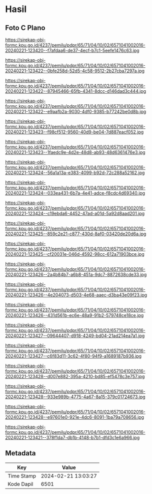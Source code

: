 # Hasil

## Foto C Plano

https://sirekap-obj-formc.kpu.go.id/4237/pemilu/pdpr/65/71/04/10/02/6571041002016-20240221-123420--f7afdaa6-de37-4ecf-b7c1-5eefe1476c63.jpg

https://sirekap-obj-formc.kpu.go.id/4237/pemilu/pdpr/65/71/04/10/02/6571041002016-20240221-123422--0bfe258d-52d5-4c58-9512-2b27cba7297a.jpg

https://sirekap-obj-formc.kpu.go.id/4237/pemilu/pdpr/65/71/04/10/02/6571041002016-20240221-123422--87945466-65fb-4341-8dcc-d146dad3c444.jpg

https://sirekap-obj-formc.kpu.go.id/4237/pemilu/pdpr/65/71/04/10/02/6571041002016-20240221-123422--e9aafb2a-9030-4df0-9385-b77242be0d8b.jpg

https://sirekap-obj-formc.kpu.go.id/4237/pemilu/pdpr/65/71/04/10/02/6571041002016-20240221-123423--f98cf512-9560-40d9-be04-7d887eacf052.jpg

https://sirekap-obj-formc.kpu.go.id/4237/pemilu/pdpr/65/71/04/10/02/6571041002016-20240221-123423--1faedc9e-4d2e-48d8-ab93-48d6361476e3.jpg

https://sirekap-obj-formc.kpu.go.id/4237/pemilu/pdpr/65/71/04/10/02/6571041002016-20240221-123424--56a1a13a-e383-4099-b92d-72c288a52162.jpg

https://sirekap-obj-formc.kpu.go.id/4237/pemilu/pdpr/65/71/04/10/02/6571041002016-20240221-123424--033ea431-6b7a-4e41-adce-f8cdc4d69340.jpg

https://sirekap-obj-formc.kpu.go.id/4237/pemilu/pdpr/65/71/04/10/02/6571041002016-20240221-123424--c19ebda6-4452-47ad-a01d-5a92d8aad201.jpg

https://sirekap-obj-formc.kpu.go.id/4237/pemilu/pdpr/65/71/04/10/02/6571041002016-20240221-123425--859c2e21-c877-430d-8af0-03420de20d6a.jpg

https://sirekap-obj-formc.kpu.go.id/4237/pemilu/pdpr/65/71/04/10/02/6571041002016-20240221-123425--cf20031e-046d-4592-98cc-612a71903bce.jpg

https://sirekap-obj-formc.kpu.go.id/4237/pemilu/pdpr/65/71/04/10/02/6571041002016-20240221-123426--2a4b84b7-a6b8-451a-9dc7-8872638cde33.jpg

https://sirekap-obj-formc.kpu.go.id/4237/pemilu/pdpr/65/71/04/10/02/6571041002016-20240221-123426--4e204073-d503-4e68-aaec-d3ba43e09f23.jpg

https://sirekap-obj-formc.kpu.go.id/4237/pemilu/pdpr/65/71/04/10/02/6571041002016-20240221-123426--431d561b-ec6e-48a9-91b2-579748ce18ce.jpg

https://sirekap-obj-formc.kpu.go.id/4237/pemilu/pdpr/65/71/04/10/02/6571041002016-20240221-123427--09644407-d918-4249-bd04-21ad214ea7a1.jpg

https://sirekap-obj-formc.kpu.go.id/4237/pemilu/pdpr/65/71/04/10/02/6571041002016-20240221-123427--c6f83d11-3c62-4f80-94f9-a1689187b936.jpg

https://sirekap-obj-formc.kpu.go.id/4237/pemilu/pdpr/65/71/04/10/02/6571041002016-20240221-123428--d007e882-395a-4210-bd85-ef5478c3e757.jpg

https://sirekap-obj-formc.kpu.go.id/4237/pemilu/pdpr/65/71/04/10/02/6571041002016-20240221-123428--933e989b-4775-4a67-8a15-379c01724673.jpg

https://sirekap-obj-formc.kpu.go.id/4237/pemilu/pdpr/65/71/04/10/02/6571041002016-20240221-123428--e97601e0-921e-4dc6-8091-1ba79a708656.jpg

https://sirekap-obj-formc.kpu.go.id/4237/pemilu/pdpr/65/71/04/10/02/6571041002016-20240221-123421--378f1da7-db1b-4148-b7b1-dfd3c1e6a966.jpg


## Metadata

| Key        | Value               |
| ---------- | ------------------- |
| Time Stamp | 2024-02-21 13:03:27 |
| Kode Dapil | 6501                |



